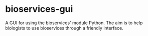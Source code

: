 # bioservices-gui
A GUI for using the bioservices' module Python. The aim is to help biologists to use bioservices through a friendly interface.
